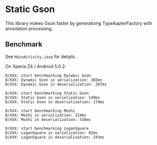 # Static Gson

This library makes Gson faster by generationg TypeAapterFactory with annotation processing.

## Benchmark

See `MainActivity.java` for details.

On Xperia Z4 / Android 5.0.2:

```
D/XXX: start benchmarking Dynamic Gson
D/XXX: Dynamic Gson in serialization: 365ms
D/XXX: Dynamic Gson in deserialization: 287ms

D/XXX: start benchmarking Static Gson
D/XXX: Static Gson in serialization: 149ms
D/XXX: Static Gson in deserialization: 174ms

D/XXX: start benchmarking Moshi
D/XXX: Moshi in serialization: 214ms
D/XXX: Moshi in deserialization: 516ms

D/XXX: start benchmarking LoganSquare
D/XXX: LoganSquare in serialization: 82ms
D/XXX: LoganSquare in deserialization: 243ms
```